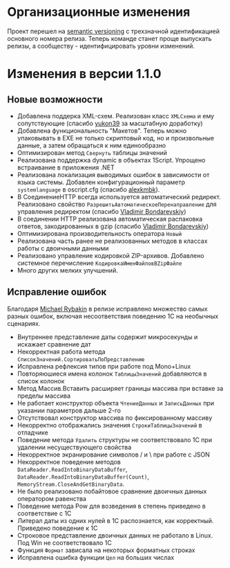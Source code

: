 # Организационные изменения

Проект перешел на [semantic versioning](https://semver.org/lang/ru/) с трехзначной идентификацией основного номера релиза. Теперь команде станет проще выпускать релизы, а сообществу - идентифицировать уровни изменений.

# Изменения в версии 1.1.0

## Новые возможности

* Добавлена поддерка XML-схем. Реализован класс `XMLСхема` и ему сопутствующие (спасибо [yukon39](https://github.com/yukon39) за масштабную доработку)
* Добавлена функциональность "Макетов". Теперь можно упаковывать в EXE не только скриптовый код, но и произвольные данные, а затем обращаться к ним единообразно
* Оптимизирован метод `Свернуть` таблицы значений
* Реализована поддержка dynamic в объектах 1Script. Упрощено встраивание в приложения .NET
* Реализована локализация выводимых ошибок в зависимости от языка системы. Добавлен конфигурационный параметр `systemlanguage` в oscript.cfg (спасибо [alexkmbk](https://github.com/alexkmbk)).
* В СоединениеHTTP всегда используется автоматический редирект. Реализовано свойство `РазрешитьАвтоматическоеПеренаправление` для управления редиректом (спасибо [Vladimir Bondarevskiy](https://github.com/vbondarevsky))
* В соединении HTTP реализована автоматическая распаковка ответов, закодированных в gzip (спасибо [Vladimir Bondarevskiy](https://github.com/vbondarevsky))
* Оптимизирована производительность оператора `Новый`
* Реализована часть ранее не реализованных методов в классах работы с двоичными данными
* Реализовано управление кодировкой ZIP-архивов. Добавлено системное перечисление `КодировкаИменФайловВZipФайле`
* Много других мелких улучшений.


## Исправление ошибок

Благодаря [Michael Rybakin](https://github.com/Mr-Rm) в релизе исправлено множество самых разных ошибок, включая несоответствия поведению 1С на необычных сценариях.

* Внутреннее представление даты содержит микросекунды и искажает сравнение дат
* Некорректная работа метода `СписокЗначений.СортироватьПоПредставлению`
* Исправлена рефлексия типов при работе под Mono+Linux
* Повторяюшиеся имена колонок `ТаблицыЗначений` добавляются в список колонок
* Метод Массив.Вставить расширяет границы массива при вставке за пределы массива
* Не работает конструктор объекта `ЧтениеДанных` и `ЗаписьДанных` при указании параметров дальше 2-го
* Отсутствовал конструктор массива по фиксированному массиву
* Некорректно отображались значения `СтрокиТаблицыЗначений` в отладчике
* Поведение метода `Удалить` структуры не соответствовало 1С при удалении несуществующего свойства
* Некорректное экранирование символов / и \ при работе с JSON
* Некорректное поведение методов `DataReader.ReadIntoBinaryDataBuffer`, `DataReader.ReadIntoBinaryDataBuffer(Count)`, `MemoryStream.CloseAndGetBinaryData`.
* Не было реализовано побайтовое сравнение двоичных данных оператором равенства
* Поведение метода Pow для возведения в степень приведено в соответствие с 1С
* Литерал даты из одних нулей в 1С распознается, как корректный. Приведено поведение к 1С
* Строковое представление двоичных данных не работало в Linux. Под Win не соответствовало 1С
* Функция `Формат` зависала на некоторых форматных строках
* Исправлена ошибка функции `Цел` на больших числах
